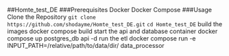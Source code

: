 ##Homte_test_DE
###Prerequisites
Docker
Docker Compose
###Usage
Clone the Repository
```git clone https://github.com/shodayme/Homte_test_DE.git```
```cd Homte_test_DE```
build the images
docker compose build
start the api and database container
docker compose up postgres_db api -d
run the etl
docker compose run -e INPUT_PATH=/relative/path/to/data/dir/ data_processor
